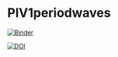 # PIV1periodwaves

[![Binder](https://mybinder.org/badge.svg)](https://mybinder.org/v2/gh/anacost/PIV1periodwaves/master)

[![DOI](https://zenodo.org/badge/123674901.svg)](https://zenodo.org/badge/latestdoi/123674901)
